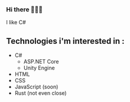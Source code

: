 ### Hi there 🥶🥶🥶

I like C#

## Technologies i'm interested in : 
- C#
  - ASP.NET Core
  - Unity Engine
- HTML
- CSS
- JavaScript (soon)
- Rust (not even close)
